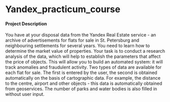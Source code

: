 # Yandex_practicum_course
#### Project Description 
You have at your disposal data from the Yandex Real Estate service - an archive of advertisements for flats for sale in St. Petersburg and neighbouring settlements for several years. You need to learn how to determine the market value of properties. Your task is to conduct a research analysis of the data, which will help to establish the parameters that affect the price of objects. This will allow you to build an automated system: it will track anomalies and fraudulent activity. 
Two types of data are available for each flat for sale. The first is entered by the user, the second is obtained automatically on the basis of cartographic data. For example, the distance to the centre, airport and other objects - this data is automatically obtained from geoservices. The number of parks and water bodies is also filled in without user input.
